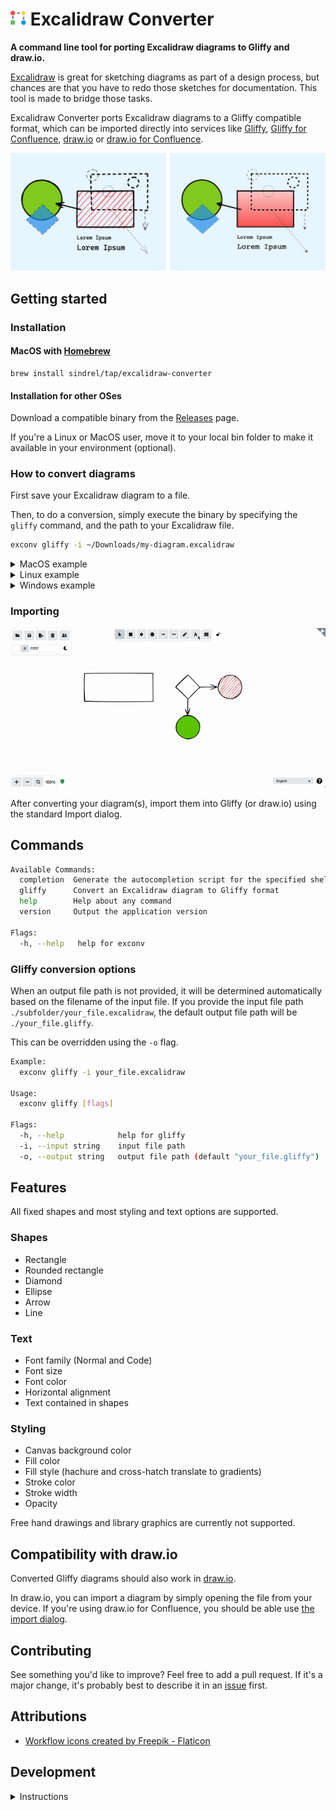 # <img src="assets/workflow.png" alt="logo" width="25"/> Excalidraw Converter 

**A command line tool for porting Excalidraw diagrams to Gliffy and draw.io.** 

[Excalidraw](https://excalidraw.com/) is great for sketching diagrams as part of a design process, but chances are that you have to redo those sketches for documentation. This tool is made to bridge those tasks.

Excalidraw Converter ports Excalidraw diagrams to a Gliffy compatible format, which can be imported directly into services like [Gliffy](https://www.gliffy.com/), [Gliffy for Confluence](https://marketplace.atlassian.com/apps/254/gliffy-diagrams-for-confluence), [draw.io](https://draw.io) or [draw.io for Confluence](https://www.drawio.com/doc/drawio-confluence-cloud).

![Excalidraw vs. Gliffy comparison](exconv-comparison.png "Comparison")

## Getting started

### Installation
#### MacOS with [Homebrew](https://brew.sh/)
```shell
brew install sindrel/tap/excalidraw-converter
```

#### Installation for other OSes
Download a compatible binary from the [Releases](https://github.com/sindrel/excalidraw-converter/releases) page.

If you're a Linux or MacOS user, move it to your local bin folder to make it available in your environment (optional).

### How to convert diagrams
First save your Excalidraw diagram to a file.

Then, to do a conversion, simply execute the binary by specifying the `gliffy` command, and the path to your Excalidraw file.

```sh
exconv gliffy -i ~/Downloads/my-diagram.excalidraw
```

<details>
  <summary>MacOS example</summary>

  ```sh
  $ exconv gliffy -i ~/Downloads/my-diagram.excalidraw
  Parsing input file: ~/Downloads/my-diagram.excalidraw
  Adding object: com.gliffy.shape.basic.basic_v1.default.rectangle
  Adding object: com.gliffy.shape.basic.basic_v1.default.text
  [...]
  Adding object: com.gliffy.shape.basic.basic_v1.default.text
  Adding object: com.gliffy.shape.basic.basic_v1.default.line
  Converted diagram saved to file: my-diagram.gliffy
  ```
</details>

<details>
  <summary>Linux example</summary>

  ```sh
  $ ./exconv gliffy -i ~/Downloads/my-diagram.excalidraw
  Parsing input file: ~/Downloads/my-diagram.excalidraw
  Adding object: com.gliffy.shape.basic.basic_v1.default.rectangle
  Adding object: com.gliffy.shape.basic.basic_v1.default.text
  [...]
  Adding object: com.gliffy.shape.basic.basic_v1.default.text
  Adding object: com.gliffy.shape.basic.basic_v1.default.line
  Converted diagram saved to file: my-diagram.gliffy
  ```
</details>

<details>
  <summary>Windows example</summary>

  ```sh
  C:\> exconv.exe gliffy -i C:\Downloads\my-diagram.excalidraw
  Parsing input file: C:\Downloads\my-diagram.excalidraw
  Adding object: com.gliffy.shape.basic.basic_v1.default.rectangle
  Adding object: com.gliffy.shape.basic.basic_v1.default.text
  [...]
  Adding object: com.gliffy.shape.basic.basic_v1.default.text
  Adding object: com.gliffy.shape.basic.basic_v1.default.line
  Converted diagram saved to file: my-diagram.gliffy
  ```
</details>  

### Importing
![Animation demonstrating use](exconv.gif "Animation")

After converting your diagram(s), import them into Gliffy (or draw.io) using the standard Import dialog.

## Commands
```sh
Available Commands:
  completion  Generate the autocompletion script for the specified shell
  gliffy      Convert an Excalidraw diagram to Gliffy format
  help        Help about any command
  version     Output the application version

Flags:
  -h, --help   help for exconv
```

### Gliffy conversion options  
When an output file path is not provided, it will be determined
automatically based on the filename of the input file. If you provide the
input file path `./subfolder/your_file.excalidraw`, the default output file path will be `./your_file.gliffy`.

This can be overridden using the `-o` flag.

```sh
Example:
  exconv gliffy -i your_file.excalidraw

Usage:
  exconv gliffy [flags]

Flags:
  -h, --help            help for gliffy
  -i, --input string    input file path
  -o, --output string   output file path (default "your_file.gliffy")
```

## Features

All fixed shapes and most styling and text options are supported.

### Shapes
* Rectangle
* Rounded rectangle
* Diamond
* Ellipse
* Arrow
* Line

### Text
* Font family (Normal and Code)
* Font size
* Font color
* Horizontal alignment
* Text contained in shapes

### Styling
* Canvas background color
* Fill color
* Fill style (hachure and cross-hatch translate to gradients)
* Stroke color
* Stroke width
* Opacity

Free hand drawings and library graphics are currently not supported.

## Compatibility with draw.io
Converted Gliffy diagrams should also work in [draw.io](https://draw.io).

In draw.io, you can import a diagram by simply opening the file from your device. If you're using draw.io for Confluence, you should be able use [the import dialog](https://drawio-app.com/blog/draw-io-for-confluence-now-with-gliffy-import/).

## Contributing
See something you'd like to improve? Feel free to add a pull request. If it's a major change, it's probably best to describe it in an [issue](https://github.com/sindrel/excalidraw-converter/issues/new) first.

## Attributions  
* <a href="https://www.flaticon.com/free-icons/workflow" title="workflow icons">Workflow icons created by Freepik - Flaticon</a>

## Development
<details>
  <summary>Instructions</summary>

### Prerequisites:
* Go (see version in `go.mod`)

### Download dependencies
```shell
go mod download
```

### Run tests
```shell
go test -v ./...
```

### Compile and run
```shell
go run ./cmd/main.go <command> <input> <output>
```

</details>
